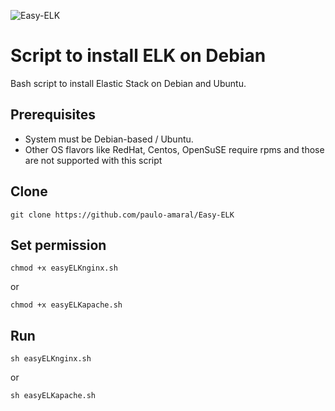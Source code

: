 
![Easy-ELK](https://socialify.git.ci/paulo-amaral/Easy-ELK/image?description=1&font=Inter&forks=1&issues=1&language=1&owner=1&pattern=Charlie%20Brown&pulls=1&stargazers=1&theme=Light)

# Script to install ELK on Debian
Bash script to install Elastic Stack on Debian and Ubuntu.

## Prerequisites

- System must be Debian-based / Ubuntu.  
- Other OS flavors like RedHat, Centos, OpenSuSE require rpms and those are not supported with this script

## Clone
```
git clone https://github.com/paulo-amaral/Easy-ELK
```
## Set permission
```
chmod +x easyELKnginx.sh 
```
or
```
chmod +x easyELKapache.sh 
```

## Run
```
sh easyELKnginx.sh
```
or
```
sh easyELKapache.sh
```






